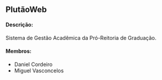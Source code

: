 ## PlutãoWeb

#### Descrição: 

Sistema de Gestão Acadêmica da Pró-Reitoria de Graduação.

#### Membros:
- Daniel Cordeiro
- Miguel Vasconcelos